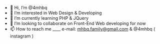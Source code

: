 - 👋 Hi, I’m @4mhbq
- 👀 I’m interested in Web Design & Developing
- 🌱 I’m currently learning PHP & JQuery
- 💞️ I’m looking to collaborate on Front-End Web developing for now
- 📫 How to reach me ____ e-mail: mhbq.family@gmail.com  &  @4mhbq ( instagram )

